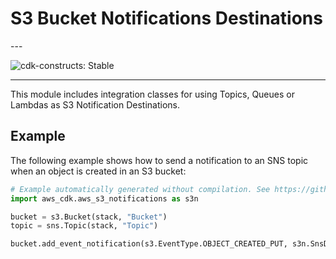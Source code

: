 # S3 Bucket Notifications Destinations

<!--BEGIN STABILITY BANNER-->---


![cdk-constructs: Stable](https://img.shields.io/badge/cdk--constructs-stable-success.svg?style=for-the-badge)

---
<!--END STABILITY BANNER-->

This module includes integration classes for using Topics, Queues or Lambdas
as S3 Notification Destinations.

## Example

The following example shows how to send a notification to an SNS
topic when an object is created in an S3 bucket:

```python
# Example automatically generated without compilation. See https://github.com/aws/jsii/issues/826
import aws_cdk.aws_s3_notifications as s3n

bucket = s3.Bucket(stack, "Bucket")
topic = sns.Topic(stack, "Topic")

bucket.add_event_notification(s3.EventType.OBJECT_CREATED_PUT, s3n.SnsDestination(topic))
```
